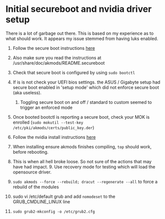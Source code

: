 # Initial secureboot and nvidia driver setup  

There is a lot of garbage out there.
This is based on my experience as to what should work.
It appears my issue stemmed from having luks enabled.


1. Follow the secure boot instructions [here](https://rpmfusion.org/Howto/Secure%20Boot?highlight=%28%5CbCategoryHowto%5Cb%29)

2. Also make sure you read the instructions at /usr/share/doc/akmods/README.secureboot

3. Check that secure boot is configured by using `sudo bootctl`

4. If is is not check your UEFI bios settings. the ASUS / Gigabyte setup had secure boot enabled in 'setup mode' which did not enforce secure boot (aka useless). 
   1. Toggling secure boot on and off / standard to custom seemed to trigger an enforced mode

5. Once booted bootctl is reporting a secure boot, check your MOK is enrolled (`sudo mokutil --test-key /etc/pki/akmods/certs/public_key.der`)

6. Follow the nvidia install instructions [here](https://rpmfusion.org/Howto/NVIDIA?highlight=%28%5CbCategoryHowto%5Cb%29)

7. When installing ensure akmods finishes compiling, `top` should work, before rebooting.

8. This is when all hell broke loose. So not sure of the actions that may have had impact. 
   9. Use recovery mode for testing which will load the opensource driver.

9. `sudo akmods --force --rebuild; dracut --regenerate --all` to force a rebuild of the modules

10. sudo vi /etc/default grub and add `nomodeset` to the GRUB_CMDLINE_LINUX line

11. `sudo grub2-mkconfig -o /etc/grub2.cfg`




